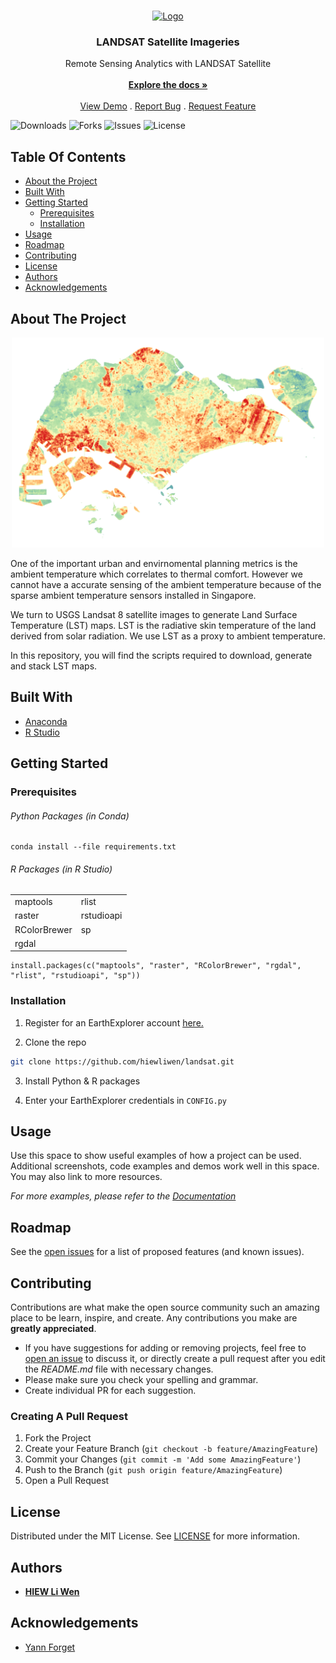 <br/>
<p align="center">
  <a href="https://github.com/hlw1/LANDSAT">
    <img src="https://landsat.gsfc.nasa.gov/wp-content/uploads/2021/12/Landsat_8_LDCM_Mission_Patch.png" alt="Logo" width="200" >
  </a>

  <h3 align="center">LANDSAT Satellite Imageries</h3>

  <p align="center">
    Remote Sensing Analytics with LANDSAT Satellite
    <br/>
    <br/>
    <a href="https://github.com/hiewliwen/landsat"><strong>Explore the docs »</strong></a>
    <br/>
    <br/>
    <a href="https://github.com/hiewliwen/landsat">View Demo</a>
    .
    <a href="https://github.com/hiewliwen/landsat/issues">Report Bug</a>
    .
    <a href="https://github.com/hiewliwen/landsat/issues">Request Feature</a>
  </p>
</p>

![Downloads](https://img.shields.io/github/downloads/hiewliwen/landsat/total) ![Forks](https://img.shields.io/github/forks/hiewliwen/landsat?style=social) ![Issues](https://img.shields.io/github/issues/hiewliwen/landsat) ![License](https://img.shields.io/github/license/hiewliwen/landsat) 

## Table Of Contents

* [About the Project](#about-the-project)
* [Built With](#built-with)
* [Getting Started](#getting-started)
  * [Prerequisites](#prerequisites)
  * [Installation](#installation)
* [Usage](#usage)
* [Roadmap](#roadmap)
* [Contributing](#contributing)
* [License](#license)
* [Authors](#authors)
* [Acknowledgements](#acknowledgements)

## About The Project

<div align="center">
<img src=images/assets/LST.png alt="LST" width="500">
</div>

One of the important urban and envirnomental planning metrics is the ambient temperature which correlates to thermal comfort. However we cannot have a accurate sensing of the ambient temperature because of the sparse ambient temperature sensors installed in Singapore. 

We turn to USGS Landsat 8 satellite images to generate Land Surface Temperature (LST) maps. LST is the radiative skin temperature of the land derived from solar radiation. We use LST as a proxy to ambient temperature.

In this repository, you will find the scripts required to download, generate and stack LST maps. 

## Built With

* [Anaconda](https://anaconda.org/)
* [R Studio](https://posit.co/)

## Getting Started

### Prerequisites

###### Python Packages (in Conda)
```
conda install --file requirements.txt
```
###### R Packages (in R Studio)
|   |   |
|---|---|
| maptools     | rlist      |
| raster       | rstudioapi |
| RColorBrewer | sp         |
| rgdal        |            |
```
install.packages(c("maptools", "raster", "RColorBrewer", "rgdal", "rlist", "rstudioapi", "sp"))
```

### Installation

1. Register for an EarthExplorer account [here.](https://ers.cr.usgs.gov/register)

2. Clone the repo

```sh
git clone https://github.com/hiewliwen/landsat.git
```

3. Install Python & R packages

4. Enter your EarthExplorer credentials in `CONFIG.py`

## Usage

Use this space to show useful examples of how a project can be used. Additional screenshots, code examples and demos work well in this space. You may also link to more resources.

_For more examples, please refer to the [Documentation](https://example.com)_

## Roadmap

See the [open issues](https://github.com/hiewliwen/landsat/issues) for a list of proposed features (and known issues).

## Contributing

Contributions are what make the open source community such an amazing place to be learn, inspire, and create. Any contributions you make are **greatly appreciated**.
* If you have suggestions for adding or removing projects, feel free to [open an issue](https://github.com/hlw1/LANDSAT/issues/new) to discuss it, or directly create a pull request after you edit the *README.md* file with necessary changes.
* Please make sure you check your spelling and grammar.
* Create individual PR for each suggestion.

### Creating A Pull Request

1. Fork the Project
2. Create your Feature Branch (`git checkout -b feature/AmazingFeature`)
3. Commit your Changes (`git commit -m 'Add some AmazingFeature'`)
4. Push to the Branch (`git push origin feature/AmazingFeature`)
5. Open a Pull Request

## License

Distributed under the MIT License. See [LICENSE](https://github.com/hiewliwen/landsat/blob/main/LICENSE.md) for more information.

## Authors

* [**HIEW Li Wen**](https://github.com/hiewliwen/)

## Acknowledgements

* [Yann Forget](https://github.com/yannforget)
